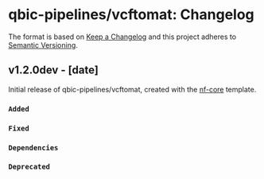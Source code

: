 # qbic-pipelines/vcftomat: Changelog

The format is based on [Keep a Changelog](https://keepachangelog.com/en/1.0.0/)
and this project adheres to [Semantic Versioning](https://semver.org/spec/v2.0.0.html).

## v1.2.0dev - [date]

Initial release of qbic-pipelines/vcftomat, created with the [nf-core](https://nf-co.re/) template.

### `Added`

### `Fixed`

### `Dependencies`

### `Deprecated`

